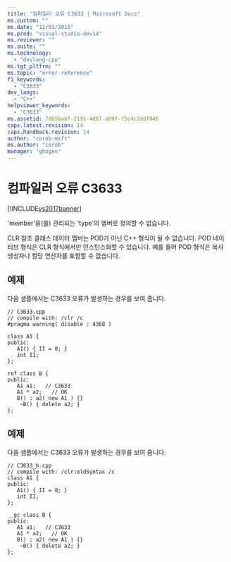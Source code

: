 ```yaml
---
title: "컴파일러 오류 C3633 | Microsoft Docs"
ms.custom: ""
ms.date: "12/03/2016"
ms.prod: "visual-studio-dev14"
ms.reviewer: ""
ms.suite: ""
ms.technology: 
  - "devlang-cpp"
ms.tgt_pltfrm: ""
ms.topic: "error-reference"
f1_keywords: 
  - "C3633"
dev_langs: 
  - "C++"
helpviewer_keywords: 
  - "C3633"
ms.assetid: 7d65babf-2191-4d67-a69f-f5c4c2ddf946
caps.latest.revision: 14
caps.handback.revision: 14
author: "corob-msft"
ms.author: "corob"
manager: "ghogen"
---
```

# 컴파일러 오류 C3633
[!INCLUDE[vs2017banner](../../assembler/inline/includes/vs2017banner.md)]

'member'을\(를\) 관리되는 'type'의 멤버로 정의할 수 없습니다.  
  
 CLR 참조 클래스 데이터 멤버는 POD가 아닌 C\+\+ 형식이 될 수 없습니다.  POD 네이티브 형식은 CLR 형식에서만 인스턴스화할 수 있습니다.  예를 들어 POD 형식은 복사 생성자나 할당 연산자를 포함할 수 없습니다.  
  
## 예제  
 다음 샘플에서는 C3633 오류가 발생하는 경우를 보여 줍니다.  
  
```  
// C3633.cpp  
// compile with: /clr /c  
#pragma warning( disable : 4368 )  
  
class A1 {  
public:  
   A1() { II = 0; }  
   int II;  
};  
  
ref class B {  
public:  
   A1 a1;   // C3633  
   A1 * a2;   // OK  
   B() : a2( new A1 ) {}  
    ~B() { delete a2; }  
};  
```  
  
## 예제  
 다음 샘플에서는 C3633 오류가 발생하는 경우를 보여 줍니다.  
  
```  
// C3633_b.cpp  
// compile with: /clr:oldSyntax /c  
class A1 {  
public:  
   A1() { II = 0; }  
   int II;  
};  
  
__gc class B {  
public:  
   A1 a1;   // C3633  
   A1 * a2;   // OK  
   B() : a2( new A1 ) {}  
    ~B() { delete a2; }  
};  
```